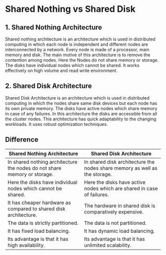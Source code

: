 # Shared Nothing vs Shared Disk

## 1. Shared Nothing Architecture

Shared nothing architecture is an architecture which is used in distributed computing in which each node is independent and different nodes are interconnected by a network. Every node is made of a processor, main memory and disk. The main motive of this architecture is to remove the contention among nodes. Here the Nodes do not share memory or storage. The disks have individual nodes which cannot be shared. It works effectively on high volume and read write environment.

## 2. Shared Disk Architecture

Shared Disk Architecture is an architecture which is used in distributed computing in which the nodes share same disk devices but each node has its own private memory. The disks have active nodes which share memory in case of any failures. In this architecture the disks are accessible from all the cluster nodes. This architecture has quick adaptability to the changing workloads. It uses robust optimization techniques.

## Difference

|Shared Nothing Architecture | Shared Disk Architecture|
|----|----|
|In shared nothing architecture the nodes do not share memory or storage.|In shared disk architecture the nodes share memory as well as the storage.
|Here the disks have individual nodes which cannot be shared.|Here the disks have active nodes which are shared in case of failures.|
|It has cheaper hardware as compared to shared disk architecture.|The hardware in shared disk is comparatively expensive.|
|The data is strictly partitioned.|The data is not partitioned.|
|It has fixed load balancing.|It has dynamic load balancing.|
|Its advantage is that it has high availability.|Its advantage is that it has unlimited scalability.|
